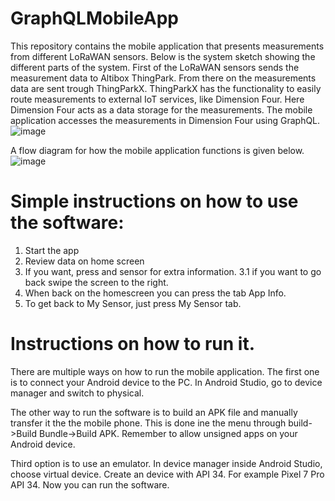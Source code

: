 # GraphQLMobileApp
This repository contains the mobile application that presents measurements from different LoRaWAN sensors. Below is the system sketch showing the different parts of the system.
First of the LoRaWAN sensors sends the measurement data to Altibox ThingPark. From there on the measurements data are sent trough ThingParkX. 
ThingParkX has the functionality to easily route measurements to external IoT services, like Dimension Four. Here Dimension Four acts as a data storage for the measurements.
The mobile application accesses the measurements in Dimension Four using GraphQL.
![image](https://github.com/LoRaWANMobileAPP/GraphQLMobileApp/assets/33607811/53b7e967-1aa2-4ec7-9b02-80126097d42e)

A flow diagram for how the mobile application functions is given below.
![image](https://github.com/LoRaWANMobileAPP/GraphQLMobileApp/assets/33607811/d1b9ef36-3e4c-4e2d-9cf4-2b9c2bc8a5b2)

# Simple instructions on how to use the software:
1. Start the app
2. Review data on home screen
3. If you want, press and sensor for extra information.
   3.1 if you want to go back swipe the screen to the right.
4. When back on the homescreen you can press the tab App Info.
5. To get back to My Sensor, just press My Sensor tab. 

# Instructions on how to run it. 
There are multiple ways on how to run the mobile application.
The first one is to connect your Android device to the PC.
In Android Studio, go to device manager and switch to physical. 

The other way to run the software is to build an APK file and manually transfer it the the mobile phone. 
This is done ine the menu through build->Build Bundle->Build APK. Remember to allow unsigned apps on your Android device.

Third option is to use an emulator. 
In device manager inside Android Studio, choose virtual device. 
Create an device with API 34. For example Pixel 7 Pro API 34. 
Now you can run the software. 
